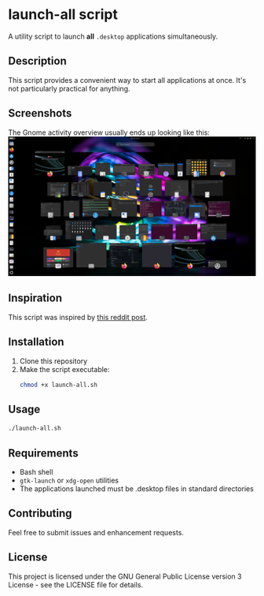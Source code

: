 # launch-all script

A utility script to launch **all** `.desktop` applications simultaneously.

## Description

This script provides a convenient way to start all applications at once. It's not particularly practical for anything.

## Screenshots
The Gnome activity overview usually ends up looking like this:
![screenshot](Screenshots/1.png "Screenshot")

## Inspiration
This script was inspired by [this reddit post](https://www.reddit.com/r/arch/comments/1o98xqs/woah/).

## Installation

1. Clone this repository
2. Make the script executable:
    ```bash
    chmod +x launch-all.sh
    ```

## Usage

```bash
./launch-all.sh
```

## Requirements

- Bash shell
- `gtk-launch` or `xdg-open` utilities
- The applications launched must be .desktop files in standard directories

## Contributing

Feel free to submit issues and enhancement requests.

## License

This project is licensed under the GNU General Public License version 3 License - see the LICENSE file for details.